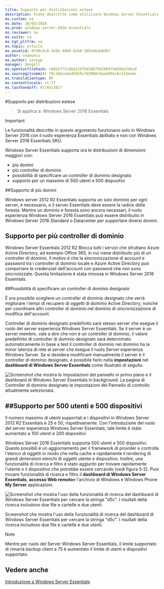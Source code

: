 ```yaml
---
title: Supporto per distribuzioni estese
description: Viene descritto come utilizzare Windows Server Essentials
ms.custom: na
ms.date: 10/03/2016
ms.prod: windows-server-2016-essentials
ms.reviewer: na
ms.suite: na
ms.tgt_pltfrm: na
ms.topic: article
ms.assetid: 07d0c4c6-3e92-4969-82b8-105e46ab8d97
author: nnamuhcs
ms.author: coreyp
manager: dongill
ms.openlocfilehash: c60e5f73c88a225fbd1067992894f9d20da745ad
ms.sourcegitcommit: 70c1b6cedad55b9c7d2068c9aa4891c6c533ee4c
ms.translationtype: MT
ms.contentlocale: it-IT
ms.lasthandoff: 07/03/2017
---
```

#<a name="support-for-larger-deployments"></a>Supporto per distribuzioni estese

>Si applica a: Windows Server 2016 Essentials

> [!IMPORTANT]  
> Le funzionalità descritte in questo argomento funzionano solo in Windows Server 2016 con il ruolo esperienza Essentials abilitato e non con Windows Server 2016 Essentials SKU.


Windows Server Essentials supporta ora le distribuzioni di dimensioni maggiori con:

- più domini
- più controller di dominio
- possibilità di specificare un controller di dominio designato
- supporto per un massimo di 500 utenti e 500 dispositivi

##<a name="support-for-multiple-domains"></a>Supporto di più domini

Windows server 2012 R2 Essentials supporta un solo dominio per ogni server, è necessario, e il server Essentials deve essere la radice della foresta. Mentre un dominio e foresta sono ancora necessari, il ruolo esperienza Windows Server 2016 Essentials può essere distribuito in Windows Server 2016 Standard o Datacenter per supportare diversi domini.

## <a name="support-for-multiple-domain-controllers"></a>Supporto per più controller di dominio

 Windows Server Essentials 2012 R2 Blocca tutti i servizi che sfruttano Azure Active Directory, ad esempio Office 365, in cui viene distribuito più di un controller di dominio. Il motivo è che la sincronizzazione di account e password tra i controller di dominio locale e Azure Active Directory può comportare le credenziali dell'account con password che non sono sincronizzate. Questa limitazione è stata rimossa in Windows Server 2016 Essentials.

##<a name="ability-to-specify-a-designated-domain-controller"></a>Possibilità di specificare un controller di dominio designato

È ora possibile scegliere un controller di dominio designato che verrà migliorare i tempi di recupero di oggetti di dominio Active Directory, nonché per coordinare altri controller di dominio nel dominio di sincronizzazione di modifica dell'account.

Controller di dominio designato predefinito sarà stesso server che esegue il ruolo del server esperienza Windows Server Essentials. Se il server è un server membro, vale a dire che non è un controller di dominio, il valore predefinito di controller di dominio designato sarà determinato automaticamente in base a test il controller di dominio nel dominio ha la minor latenza di rete al server che esegue il ruolo Server esperienza Windows Server. Se si desidera modificare manualmente il server è il controller di dominio designato, è possibile farlo nella **impostazioni** nel **dashboard di Windows Server Essentials** come illustrato di seguito.

![Screenshot che mostra le impostazioni del pannello in primo piano e il dashboard di Windows Server Essentials in background. La pagina di Controller di dominio designato le impostazioni del Pannello di controllo attualmente selezionata.](media/larger-deployments-1.PNG)

##<a name="support-for-500-users-and-500-devices"></a>Supporto per 500 utenti e 500 dispositivi
-------------------------------------

Il numero massimo di utenti supportati e i dispositivi in Windows Server 2012 R2 Essentials è 25 e 50, rispettivamente. Con l'introduzione del ruolo del server esperienza Windows Server Essentials, tale limite è stato aumentato a 100 utenti e 200 dispositivi.

Windows Server 2016 Essentials supporta 500 utenti e 500 dispositivi. Questo possibili è un aggiornamento per il framework di provider e controlla l'elenco di oggetti in modo che nella cache e rapidamente il rendering di grandi dimensioni elenchi di oggetti utente e dispositivo. Inoltre, una funzionalità di ricerca e filtro è stato aggiunto per trovare rapidamente l'utente o il dispositivo che potrebbe essere cercando (vedi figura 5-2). Puoi trovare funzionalità di ricerca e filtro il **dashboard di Windows Server Essentials**, **accesso Web remoto**e l'archivio di Windows e Windows Phone **My Server** applicazioni.

![Screenshot che mostra l'uso della funzionalità di ricerca del dashboard di Windows Server Essentials per cercare la stringa "d5c". I risultati della ricerca includono due file e cartelle e due utenti.](media/larger-deployments-2.PNG)

Screenshot che mostra l'uso della funzionalità di ricerca del dashboard di Windows Server Essentials per cercare la stringa "d5c". I risultati della ricerca includono due file e cartelle e due utenti.

> [!NOTE]  
> Mentre per ruolo del Server Windows Server Essentials, il limite supportato di rimarrà backup client a 75 è aumentato il limite di utenti e dispositivi supportato.

<a name="see-also"></a>Vedere anche
--------
[Introduzione a Windows Server Essentials](get-started.md)